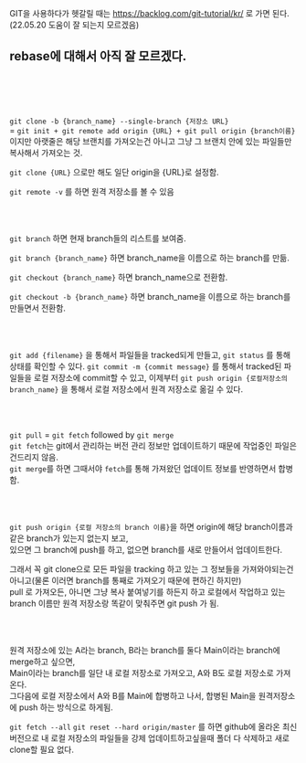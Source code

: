GIT을 사용하다가 헷갈릴 때는
https://backlog.com/git-tutorial/kr/ 로 가면 된다.(22.05.20 도움이 잘 되는지 모르겠음)

rebase에 대해서 아직 잘 모르겠다.
<br/>
<br/>
---
<br/>
<br/>

```git clone -b {branch_name} --single-branch {저장소 URL}```  
= ```git init + git remote add origin {URL} + git pull origin {branch이름}```  
이지만 아랫줄은 해당 브랜치를 가져오는건 아니고 그냥 그 브랜치 안에 있는 파일들만 복사해서 가져오는 것.

```git clone {URL}```
으로만 해도 일단 origin을 {URL}로 설정함.

```git remote -v```
를 하면 원격 저장소를 볼 수 있음

<br/>
<br/>

```git branch```
하면 현재 branch들의 리스트를 보여줌.

```git branch {branch_name}```
하면 branch_name을 이름으로 하는 branch를 만듦.

```git checkout {branch_name}```
하면 branch_name으로 전환함.

```git checkout -b {branch_name}```
하면 branch_name을 이름으로 하는 branch를 만들면서 전환함.

<br/>
<br/>

```git add {filename}```
을 통해서 파일들을 tracked되게 만들고,
```git status```
를 통해 상태를 확인할 수 있다.
```git commit -m {commit message}```
를 통해서 tracked된 파일들을 로컬 저장소에 commit할 수 있고, 이제부터
```git push origin {로컬저장소의 branch_name}```
을 통해서 로컬 저장소에서 원격 저장소로 옮길 수 있다.

<br/>
<br/>

```git pull``` = ```git fetch``` followed by ```git merge```  
```git fetch```는 git에서 관리하는 버전 관리 정보만 업데이트하기 때문에 작업중인 파일은 건드리지 않음.  
```git merge```를 하면 그때서야 ```fetch```를 통해 가져왔던 업데이트 정보를 반영하면서 합병함.

<br/>
<br/>

```git push origin {로컬 저장소의 branch 이름}```을 하면 origin에 해당 branch이름과 같은 branch가 있는지 없는지 보고,  
있으면 그 branch에 push를 하고, 없으면 branch를 새로 만들어서 업데이트한다.

그래서 꼭 git clone으로 모든 파일을 tracking 하고 있는 그 정보들을 가져와야되는건 아니고(물론 이러면 branch를 통째로 가져오기 때문에 편하긴 하지만)  
pull 로 가져오든, 아니면 그냥 복사 붙여넣기를 하든지 하고 로컬에서 작업하고 있는 branch 이름만 원격 저장소랑 똑같이 맞춰주면 git push 가 됨.

<br/>
<br/>

원격 저장소에 있는 A라는 branch, B라는 branch를 둘다 Main이라는 branch에 merge하고 싶으면,  
Main이라는 branch를 일단 내 로컬 저장소로 가져오고, A와 B도 로컬 저장소로 가져온다.  
그다음에 로컬 저장소에서 A와 B를 Main에 합병하고 나서, 합병된 Main을 원격저장소에 push 하는 방식으로 하게됨.



```git fetch --all```
```git reset --hard origin/master```
를 하면 github에 올라온 최신버전으로 내 로컬 저장소의 파일들을 강제 업데이트하고싶을때
폴더 다 삭제하고 새로 clone할 필요 없다.
